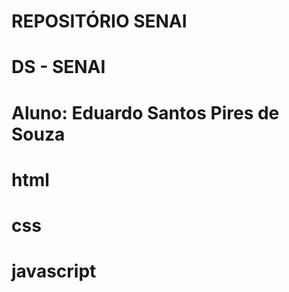 # REPOSITÓRIO SENAI
# DS - SENAI
# Aluno: Eduardo Santos Pires de Souza

# html

# css

# javascript 